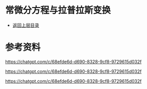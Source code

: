 # 常微分方程与拉普拉斯变换

* [返回上层目录](../intuitive-understanding-of-control.md)



# 参考资料

https://chatgpt.com/c/68efde6d-d690-8328-9cf8-9729615d032f

https://chatgpt.com/c/68efde6d-d690-8328-9cf8-9729615d032f

https://chatgpt.com/c/68efde6d-d690-8328-9cf8-9729615d032f

